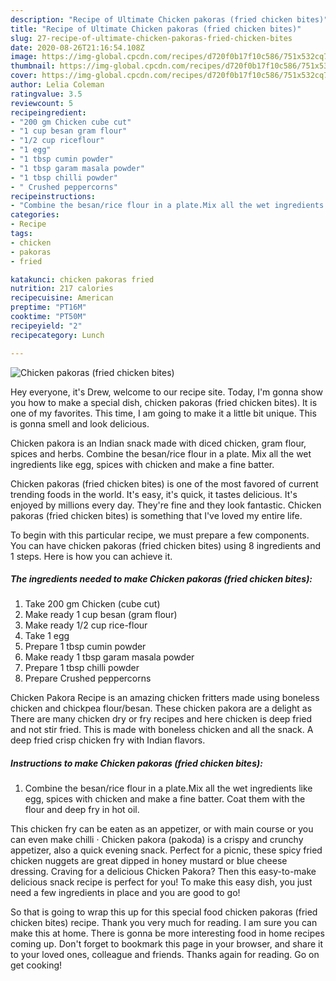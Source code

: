 ```yaml
---
description: "Recipe of Ultimate Chicken pakoras (fried chicken bites)"
title: "Recipe of Ultimate Chicken pakoras (fried chicken bites)"
slug: 27-recipe-of-ultimate-chicken-pakoras-fried-chicken-bites
date: 2020-08-26T21:16:54.108Z
image: https://img-global.cpcdn.com/recipes/d720f0b17f10c586/751x532cq70/chicken-pakoras-fried-chicken-bites-recipe-main-photo.jpg
thumbnail: https://img-global.cpcdn.com/recipes/d720f0b17f10c586/751x532cq70/chicken-pakoras-fried-chicken-bites-recipe-main-photo.jpg
cover: https://img-global.cpcdn.com/recipes/d720f0b17f10c586/751x532cq70/chicken-pakoras-fried-chicken-bites-recipe-main-photo.jpg
author: Lelia Coleman
ratingvalue: 3.5
reviewcount: 5
recipeingredient:
- "200 gm Chicken cube cut"
- "1 cup besan gram flour"
- "1/2 cup riceflour"
- "1 egg"
- "1 tbsp cumin powder"
- "1 tbsp garam masala powder"
- "1 tbsp chilli powder"
- " Crushed peppercorns"
recipeinstructions:
- "Combine the besan/rice flour in a plate.Mix all the wet ingredients like egg, spices with chicken and make a fine batter. Coat them with the flour and deep fry in hot oil."
categories:
- Recipe
tags:
- chicken
- pakoras
- fried

katakunci: chicken pakoras fried 
nutrition: 217 calories
recipecuisine: American
preptime: "PT16M"
cooktime: "PT50M"
recipeyield: "2"
recipecategory: Lunch

---
```



![Chicken pakoras (fried chicken bites)](https://img-global.cpcdn.com/recipes/d720f0b17f10c586/751x532cq70/chicken-pakoras-fried-chicken-bites-recipe-main-photo.jpg)

Hey everyone, it's Drew, welcome to our recipe site. Today, I'm gonna show you how to make a special dish, chicken pakoras (fried chicken bites). It is one of my favorites. This time, I am going to make it a little bit unique. This is gonna smell and look delicious.

Chicken pakora is an Indian snack made with diced chicken, gram flour, spices and herbs. Combine the besan/rice flour in a plate. Mix all the wet ingredients like egg, spices with chicken and make a fine batter.

Chicken pakoras (fried chicken bites) is one of the most favored of current trending foods in the world. It's easy, it's quick, it tastes delicious. It's enjoyed by millions every day. They're fine and they look fantastic. Chicken pakoras (fried chicken bites) is something that I've loved my entire life.


To begin with this particular recipe, we must prepare a few components. You can have chicken pakoras (fried chicken bites) using 8 ingredients and 1 steps. Here is how you can achieve it.

<!--inarticleads1-->

##### The ingredients needed to make Chicken pakoras (fried chicken bites):

1. Take 200 gm Chicken (cube cut)
1. Make ready 1 cup besan (gram flour)
1. Make ready 1/2 cup rice-flour
1. Take 1 egg
1. Prepare 1 tbsp cumin powder
1. Make ready 1 tbsp garam masala powder
1. Prepare 1 tbsp chilli powder
1. Prepare  Crushed peppercorns


Chicken Pakora Recipe is an amazing chicken fritters made using boneless chicken and chickpea flour/besan. These chicken pakora are a delight as There are many chicken dry or fry recipes and here chicken is deep fried and not stir fried. This is made with boneless chicken and all the snack. A deep fried crisp chicken fry with Indian flavors. 

<!--inarticleads2-->

##### Instructions to make Chicken pakoras (fried chicken bites):

1. Combine the besan/rice flour in a plate.Mix all the wet ingredients like egg, spices with chicken and make a fine batter. Coat them with the flour and deep fry in hot oil.


This chicken fry can be eaten as an appetizer, or with main course or you can even make chilli · Chicken pakora (pakoda) is a crispy and crunchy appetizer, also a quick evening snack. Perfect for a picnic, these spicy fried chicken nuggets are great dipped in honey mustard or blue cheese dressing. Craving for a delicious Chicken Pakora? Then this easy-to-make delicious snack recipe is perfect for you! To make this easy dish, you just need a few ingredients in place and you are good to go! 

So that is going to wrap this up for this special food chicken pakoras (fried chicken bites) recipe. Thank you very much for reading. I am sure you can make this at home. There is gonna be more interesting food in home recipes coming up. Don't forget to bookmark this page in your browser, and share it to your loved ones, colleague and friends. Thanks again for reading. Go on get cooking!
